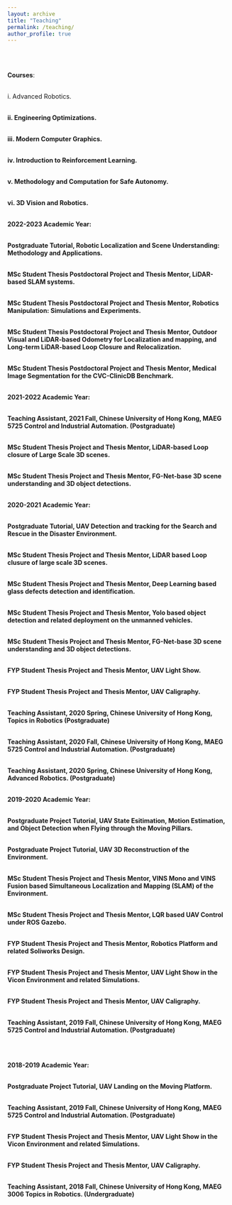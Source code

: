 ```yaml
---
layout: archive
title: "Teaching"
permalink: /teaching/
author_profile: true
---
```


<br /> <br />
<!-- NTU  NTU -->

**Courses**: <br /> <br />

i. Advanced Robotics. <b> <br /> <br />

ii. Engineering Optimizations. <b> <br /> <br />

iii. Modern Computer Graphics. <b> <br /> <br />

iv. Introduction to Reinforcement Learning.  <b> <br /> <br />

v. Methodology and Computation for Safe Autonomy.  <b> <br /> <br />

vi. 3D Vision and Robotics.   <b> <br /> <br />


**2022-2023 Academic Year**: <br /> <br /> 

Postgraduate Tutorial, <b>Robotic Localization and Scene Understanding: Methodology and Applications.<b> <br /> <br />

MSc Student Thesis Postdoctoral Project and Thesis Mentor, <b> LiDAR-based SLAM systems.<b> <br /> <br />

MSc Student Thesis Postdoctoral Project and Thesis Mentor, <b>Robotics Manipulation: Simulations and Experiments.<b> <br /> <br />

MSc Student Thesis Postdoctoral Project and Thesis Mentor, <b>Outdoor Visual and LiDAR-based Odometry for Localization and mapping, and Long-term LiDAR-based Loop Closure and Relocalization. <b> <br /> <br />

MSc Student Thesis Postdoctoral Project and Thesis Mentor, <b>Medical Image Segmentation for the CVC-ClinicDB Benchmark.<b> <br /> <br />


**2021-2022 Academic Year**: <br /> <br />

Teaching Assistant, 2021 Fall, Chinese University of Hong Kong, <b>MAEG 5725 Control and Industrial Automation.<b> (Postgraduate) <br /> <br />

MSc Student Thesis Project and Thesis Mentor, <b>LiDAR-based Loop closure of Large Scale 3D scenes.<b> <br /> <br />

MSc Student Thesis Project and Thesis Mentor, <b>FG-Net-base 3D scene understanding and 3D object detections.<b> <br /> <br />



**2020-2021 Academic Year**: <br /> <br />

Postgraduate Tutorial, <b>UAV Detection and tracking for the Search and Rescue in the Disaster Environment.<b> <br /> <br />
  
MSc Student Thesis Project and Thesis Mentor, <b>LiDAR based Loop clusure of large scale 3D scenes.<b> <br /> <br />
  
MSc Student Thesis Project and Thesis Mentor, <b>Deep Learning based glass defects detection and identification.<b> <br /> <br />
  
MSc Student Thesis Project and Thesis Mentor, <b>Yolo based object detection and related deployment on the unmanned vehicles.<b> <br /> <br />
  
MSc Student Thesis Project and Thesis Mentor, <b>FG-Net-base 3D scene understanding and 3D object detections.<b> <br /> <br />

FYP Student Thesis Project and Thesis Mentor, <b>UAV Light Show.<b> <br /> <br />
  
FYP Student Thesis Project and Thesis Mentor, <b>UAV Caligraphy.<b> <br /> <br />
  
Teaching Assistant, 2020 Spring, Chinese University of Hong Kong, <b>Topics in Robotics </b> (Postgraduate) <br /> <br />
  
Teaching Assistant, 2020 Fall, Chinese University of Hong Kong, <b>MAEG 5725 Control and Industrial Automation. </b> (Postgraduate) <br /> <br />

Teaching Assistant, 2020 Spring, Chinese University of Hong Kong, <b> Advanced Robotics. </b> (Postgraduate) <br /> <br />


**2019-2020 Academic Year**: <br /> <br />
  
Postgraduate Project Tutorial, <b>UAV State Esitimation, Motion Estimation, and Object Detection when Flying through the Moving Pillars.<b> <br /> <br />
  
Postgraduate Project Tutorial, <b>UAV 3D Reconstruction of the Environment.<b> <br /> <br />
  
MSc Student Thesis Project and Thesis Mentor, <b>VINS Mono and VINS Fusion based Simultaneous Localization and Mapping (SLAM) of the Environment.<b> <br /> <br />
  
MSc Student Thesis Project and Thesis Mentor, <b>LQR based UAV Control under ROS Gazebo.<b> <br /> <br /> 
  
FYP Student Thesis Project and Thesis Mentor, <b>Robotics Platform and related Soliworks Design.<b> <br /> <br /> 
  
FYP Student Thesis Project and Thesis Mentor, <b>UAV Light Show in the Vicon Environment and related Simulations.<b> <br /> <br />
  
FYP Student Thesis Project and Thesis Mentor, <b>UAV Caligraphy.<b> <br /> <br />
  
Teaching Assistant, 2019 Fall, Chinese University of Hong Kong, <b> MAEG 5725 Control and Industrial Automation. </b> (Postgraduate) <br /> <br />
  
<br>

**2018-2019 Academic Year**: <br /> <br />

Postgraduate Project Tutorial, <b>UAV Landing on the Moving Platform.<b> <br /> <br />
  
Teaching Assistant, 2019 Fall, Chinese University of Hong Kong, <b>MAEG 5725 Control and Industrial Automation. </b> (Postgraduate) <br /> <br />
  
FYP Student Thesis Project and Thesis Mentor, <b>UAV Light Show in the Vicon Environment and related Simulations.<b> <br /> <br />
  
FYP Student Thesis Project and Thesis Mentor, <b>UAV Caligraphy.<b> <br /> <br />
  
Teaching Assistant, 2018 Fall, Chinese University of Hong Kong, <b> MAEG 3006 Topics in Robotics. </b> (Undergraduate) <br /> <br />
